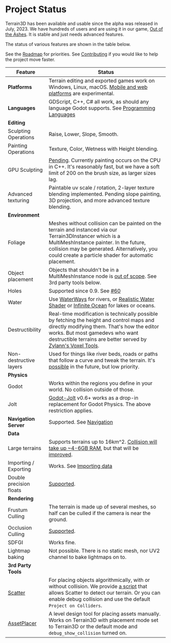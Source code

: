 ﻿# Project Status

Terrain3D has been available and usable since the alpha was released in July, 2023. We have hundreds of users and are using it in our game, [Out of the Ashes](https://tokisan.com/out-of-the-ashes/). It is stable and just needs advanced features.

The status of various features are shown in the table below.

See the [Roadmap](https://github.com/users/TokisanGames/projects/3/views/1) for priorities. See [Contributing](contributing.rst) if you would like to help the project move faster.

| Feature | Status | 
| ------------- | ------------- | 
| **Platforms** | Terrain editing and exported games work on Windows, Linux, macOS. [Mobile and web platforms](mobile_web.md) are experimental.
| **Languages** | GDScript, C++, C# all work, as should any language Godot supports. See [Programming Languages](programming_languages.md)
| **Editing** |
| Sculpting Operations | Raise, Lower, Slope, Smooth.
| Painting Operations | Texture, Color, Wetness with Height blending.
| GPU Sculpting| [Pending](https://github.com/TokisanGames/Terrain3D/issues/174). Currently painting occurs on the CPU in C++. It's reasonably fast, but we have a soft limit of 200 on the brush size, as larger sizes lag.
| Advanced texturing| Paintable uv scale / rotation, 2-layer texture blending implemented. Pending slope painting, 3D projection, and more advanced texture blending.
| **Environment** |
| Foliage | Meshes without collision can be painted on the terrain and instanced via our Terrain3DInstancer which is a MultiMeshInstance painter. In the future, collision may be generated. Alternatively, you could create a particle shader for automatic placement.
| Object placement | Objects that shouldn't be in a MultiMeshInstance node is [out of scope](https://github.com/TokisanGames/Terrain3D/issues/47). See 3rd party tools below.
| Holes | Supported since 0.9. See [#60](https://github.com/TokisanGames/Terrain3D/issues/60#issuecomment-1817623935)
| Water | Use [WaterWays](https://github.com/Arnklit/Waterways) for rivers, or [Realistic Water Shader](https://github.com/godot-extended-libraries/godot-realistic-water/) or [Infinite Ocean](https://stayathomedev.com/tutorials/making-an-infinite-ocean-in-godot-4/) for lakes or oceans.
| Destructibility | Real-time modification is technically possible by fetching the height and control maps and directly modifying them. That's how the editor works. But most gamedevs who want destructible terrains are better served by [Zylann's Voxel Tools](https://github.com/Zylann/godot_voxel).
| Non-destructive layers | Used for things like river beds, roads or paths that follow a curve and tweak the terrain. It's [possible](https://github.com/TokisanGames/Terrain3D/issues/129) in the future, but low priority.
| **Physics** |
| Godot | Works within the regions you define in your world. No collision outside of those.
| Jolt | [Godot-Jolt](https://github.com/godot-jolt/godot-jolt) v0.6+ works as a drop-in replacement for Godot Physics. The above restriction applies.
| **Navigation Server** | Supported. See [Navigation](navigation.md)
| **Data** |
| Large terrains | Supports terrains up to 16km^2. [Collision will take up ~4-6GB RAM](https://github.com/TokisanGames/Terrain3D/issues/161), but that will be [improved](https://github.com/TokisanGames/Terrain3D/pull/278).
| Importing / Exporting | Works. See [Importing data](import_export.md)
| Double precision floats | [Supported](double_precision.md).
| **Rendering** |
| Frustum Culling | The terrain is made up of several meshes, so half can be culled if the camera is near the ground.
| Occlusion Culling | [Supported](occlusion_culling.md).
| SDFGI | Works fine.
| Lightmap baking | Not possible. There is no static mesh, nor UV2 channel to bake lightmaps on to.
| **3rd Party Tools** |
| [Scatter](https://github.com/HungryProton/scatter) | For placing objects algorithmically, with or without collision. We provide [a script](https://github.com/TokisanGames/Terrain3D/blob/main/project/addons/terrain_3d/extras/project_on_terrain3d.gd) that allows Scatter to detect our terrain. Or you can enable debug collision and use the default `Project on Colliders`.
| [AssetPlacer](https://cookiebadger.itch.io/assetplacer) | A level design tool for placing assets manually. Works on Terrain3D with placement mode set to Terrain3D or the default mode and `debug_show_collision` turned on.

